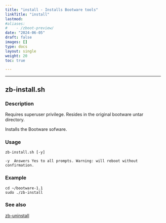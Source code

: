 ```yaml
---
title: "install - Installs Bootware tools"
linkTitle: "install"
lastmod:
#aliases:
#    - /zboot-preview/
date: "2024-06-05"
draft: false
images: []
type: docs
layout: single
weight: 20
toc: true

---
```


-----


## zb-install.sh


### Description

Requires superuser privilege.  Resides in the original bootware untar directory.

Installs the Bootware sofware. 

### Usage

```
zb-install.sh [-y]

-y	Answers Yes to all prompts. Warning: will reboot without confirmation.
```

### Example

```
cd ~/bootware-1.1
sudo ./zb-install
```

### See also

[zb-uninstall](../zbuninstall)

